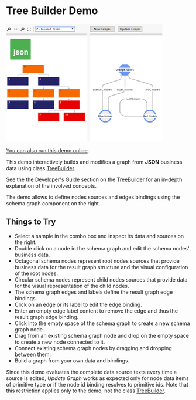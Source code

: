 # Tree Builder Demo

<img src="../../resources/image/treebuilder.png" alt="demo-thumbnail" height="320"/>

[You can also run this demo online](https://live.yworks.com/demos/databinding/treebuilder/index.html).

This demo interactively builds and modifies a graph from **JSON** business data using class [TreeBuilder](https://docs.yworks.com/yfileshtml/#/api/TreeBuilder).

See the the Developer's Guide section on the [TreeBuilder](https://docs.yworks.com/yfileshtml/#/dguide/graph_builder-TreeBuilder) for an in-depth explanation of the involved concepts.

The demo allows to define nodes sources and edges bindings using the schema graph component on the right.

## Things to Try

- Select a sample in the combo box and inspect its data and sources on the right.
- Double click on a node in the schema graph and edit the schema nodes' business data.
- Octagonal schema nodes represent root nodes sources that provide business data for the result graph structure and the visual configuration of the root nodes.
- Circular schema nodes represent child nodes sources that provide data for the visual representation of the child nodes.
- The schema graph edges and labels define the result graph edge bindings.
- Click on an edge or its label to edit the edge binding.
- Enter an empty edge label content to remove the edge and thus the result graph edge binding.
- Click into the empty space of the schema graph to create a new schema graph node.
- Drag from an existing schema graph node and drop on the empty space to create a new node connected to it.
- Connect existing schema graph nodes by dragging and dropping between them.
- Build a graph from your own data and bindings.

Since this demo evaluates the complete data source texts every time a source is edited, _Update Graph_ works as expected only for node data items of primitive type or if the node id binding resolves to primitive ids. Note that this restriction applies only to the demo, not the class [TreeBuilder](https://docs.yworks.com/yfileshtml/#/api/TreeBuilder).
